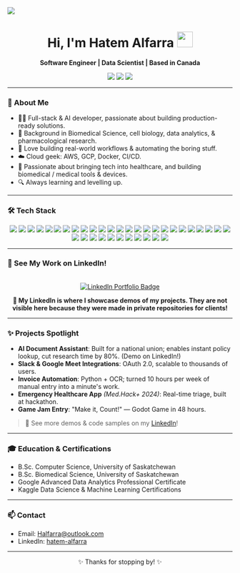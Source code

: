 <!-- Hi there 👋 I'm Hatem! -->
![](https://komarev.com/ghpvc/?username=Hatem-Alfarra&color=blueviolet)

<h1 align="center">Hi, I'm Hatem Alfarra <img src="https://media.giphy.com/media/hvRJCLFzcasrR4ia7z/giphy.gif" width="35"></h1>
<p align="center">
  <b>Software Engineer | Data Scientist | Based in Canada</b>
</p>

<!-- Quick Links Bar with LinkedIn first -->
<p align="center">
  <a href="https://www.linkedin.com/in/hatem-alfarra-0281851ab/"><img src="https://img.shields.io/badge/-LinkedIn-blue?style=for-the-badge&logo=linkedin&logoColor=white"/></a>
  <a href="mailto:Halfarra@outlook.com"><img src="https://img.shields.io/badge/-Email-red?style=for-the-badge&logo=gmail&logoColor=white"/></a>
  <a href="https://github.com/Hatem-Alfarra"><img src="https://img.shields.io/badge/-GitHub-black?style=for-the-badge&logo=github&logoColor=white"/></a>
</p>

---

### 🚀 About Me

- 👨‍💻 Full-stack & AI developer, passionate about building production-ready solutions.
- 🧬 Background in Biomedical Science, cell biology, data analytics, & pharmacological research.
- 🤖 Love building real-world workflows & automating the boring stuff.
- ☁️ Cloud geek: AWS, GCP, Docker, CI/CD.
- 🦾 Passionate about bringing tech into healthcare, and building biomedical / medical tools & devices.
- 🔍 Always learning and levelling up.

---

### 🛠️ Tech Stack

<p align="center">
  <!-- Languages -->
  <img src="https://img.shields.io/badge/Python-3776AB?style=flat&logo=python&logoColor=white"/>
  <img src="https://img.shields.io/badge/Java-007396?style=flat&logo=java&logoColor=white"/>
  <img src="https://img.shields.io/badge/C-00599C?style=flat&logo=c&logoColor=white"/>
  <img src="https://img.shields.io/badge/C++-00599C?style=flat&logo=c%2B%2B&logoColor=white"/>
  <img src="https://img.shields.io/badge/JavaScript-F7DF1E?style=flat&logo=javascript&logoColor=black"/>
  <img src="https://img.shields.io/badge/TypeScript-3178C6?style=flat&logo=typescript&logoColor=white"/>
  <img src="https://img.shields.io/badge/SQL-003B57?style=flat&logo=postgresql&logoColor=white"/>
  <img src="https://img.shields.io/badge/Bash-4EAA25?style=flat&logo=gnu-bash&logoColor=white"/>

  <!-- Web/Frameworks -->
  <img src="https://img.shields.io/badge/React-20232A?style=flat&logo=react&logoColor=61DAFB"/>
  <img src="https://img.shields.io/badge/Next.js-000000?style=flat&logo=nextdotjs&logoColor=white"/>
  <img src="https://img.shields.io/badge/Node.js-339933?style=flat&logo=nodedotjs&logoColor=white"/>
  <img src="https://img.shields.io/badge/Flask-000000?style=flat&logo=flask&logoColor=white"/>
  <img src="https://img.shields.io/badge/FastAPI-009688?style=flat&logo=fastapi&logoColor=white"/>

  <!-- Data/AI/ML -->
  <img src="https://img.shields.io/badge/Pandas-150458?style=flat&logo=pandas&logoColor=white"/>
  <img src="https://img.shields.io/badge/NumPy-013243?style=flat&logo=numpy&logoColor=white"/>
  <img src="https://img.shields.io/badge/scikit--learn-F7931E?style=flat&logo=scikitlearn&logoColor=white" />
  <img src="https://img.shields.io/badge/TensorFlow-FF6F00?style=flat&logo=tensorflow&logoColor=white"/>
  <img src="https://img.shields.io/badge/PyTorch-EE4C2C?style=flat&logo=pytorch&logoColor=white"/>
  <img src="https://img.shields.io/badge/Jupyter-F37626?style=flat&logo=jupyter&logoColor=white"/>
  <img src="https://img.shields.io/badge/Matplotlib-11557C?style=flat&logo=matplotlib&logoColor=white"/>
  <img src="https://img.shields.io/badge/Seaborn-3776AB?style=flat&logo=python&logoColor=white"/>
  <img src="https://img.shields.io/badge/Plotly-3F4F75?style=flat&logo=plotly&logoColor=white"/>
  <img src="https://img.shields.io/badge/LangChain-5B5BE6?style=flat&logo=python&logoColor=white"/>

  <!-- Databases -->
  <img src="https://img.shields.io/badge/PostgreSQL-4169E1?style=flat&logo=postgresql&logoColor=white"/>
  <img src="https://img.shields.io/badge/MongoDB-47A248?style=flat&logo=mongodb&logoColor=white"/>
  <img src="https://img.shields.io/badge/MySQL-4479A1?style=flat&logo=mysql&logoColor=white"/>

  <!-- Infra/DevOps -->
  <img src="https://img.shields.io/badge/AWS-232F3E?style=flat&logo=amazonaws&logoColor=white"/>
  <img src="https://img.shields.io/badge/GCP-4285F4?style=flat&logo=googlecloud&logoColor=white"/>
  <img src="https://img.shields.io/badge/Azure-0078D4?style=flat&logo=microsoftazure&logoColor=white"/>
  <img src="https://img.shields.io/badge/Docker-2496ED?style=flat&logo=docker&logoColor=white"/>
  <img src="https://img.shields.io/badge/Kubernetes-326CE5?style=flat&logo=kubernetes&logoColor=white"/>
  <img src="https://img.shields.io/badge/Terraform-7B42BC?style=flat&logo=terraform&logoColor=white"/>
  <img src="https://img.shields.io/badge/GitHub_Actions-2088FF?style=flat&logo=github-actions&logoColor=white"/>
  <img src="https://img.shields.io/badge/Linux-FCC624?style=flat&logo=linux&logoColor=black"/>
  <img src="https://img.shields.io/badge/Git-F05032?style=flat&logo=git&logoColor=white"/>

  <!-- Other Tools -->
  <img src="https://img.shields.io/badge/VSCode-007ACC?style=flat&logo=visualstudiocode&logoColor=white"/>
</p>

---

### 🌟 See My Work on LinkedIn!

<p align="center">
  <a href="https://www.linkedin.com/in/hatem-alfarra-0281851ab/">
    <br>
    <img src="https://img.shields.io/badge/See%20Demos%20&%20Portfolio%20on%20LinkedIn-0077B5?style=for-the-badge&logo=linkedin&logoColor=white" alt="LinkedIn Portfolio Badge"/>
  </a>
</p>

<p align="center">
  <b>🔗 My LinkedIn is where I showcase demos of my projects. They are not visible here because they were made in private repositories for clients!</b>
</p>

---

### ✨ Projects Spotlight

- **AI Document Assistant**: Built for a national union; enables instant policy lookup, cut research time by 80%. (Demo on LinkedIn!)
- **Slack & Google Meet Integrations**: OAuth 2.0, scalable to thousands of users.
- **Invoice Automation**: Python + OCR; turned 10 hours per week of manual entry into a minute's work.
- **Emergency Healthcare App** *(Med.Hack+ 2024)*: Real-time triage, built at hackathon.
- **Game Jam Entry**: "Make it, Count!" — Godot Game in 48 hours.

> 🔗 See more demos & code samples on my [LinkedIn](https://www.linkedin.com/in/hatem-alfarra-0281851ab/)!

---

### 🎓 Education & Certifications

- B.Sc. Computer Science, University of Saskatchewan 
- B.Sc. Biomedical Science, University of Saskatchewan 
- Google Advanced Data Analytics Professional Certificate
- Kaggle Data Science & Machine Learning Certifications

---

### 📫 Contact

- Email: Halfarra@outlook.com
- LinkedIn: [hatem-alfarra](https://www.linkedin.com/in/hatem-alfarra-0281851ab/)

---

<p align="center">✨ Thanks for stopping by! ✨</p>
